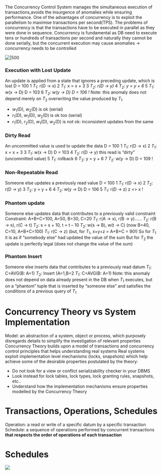 The Concurrency Control System manages the simultaneous execution of transactions,avoids the insurgence of anomalies while ensuring performance.
One of the advantages of concurrency is to exploit the parallelism to maximise transactions per second(TPS).
The problems of concurrency is that the transactions have to be executed in parallel as they were done in sequence.
Concurrency is fundamental as DB need to execute tens or hundreds of transactions per second and naturally they cannot be done serially, but the concurrent execution may cause anomalies $\rightarrow$ concurrency needs to be controlled

![|500](https://i.imgur.com/j9Vokj9.png)

### Execution with Lost Update
An update is applied from a state that ignores a preceding update, which is lost
D = 100
1 $T_1$: r(D $\rightarrow$ x)
2 $T_1$: x = x + 3
3     _$T_2$: r(D $\rightarrow$ y)_
4     _$T_2$: y = y + 6_
5 $T_1$: w(x $\rightarrow$ D) D = 103 
6     _$T_2$: w(y $\rightarrow$ D) D = 106 !_
Note: this anomaly does not depend merely on $T_2$ overwriting the value produced by $T_1$
- $w_1$(D), $w_2$(D) is ok (serial)
- $r_1$(D), $w_1$(D), $w_2$(D) is ok too (serial)
-  $r_1$(D), $r_2$(D), $w_1$(D), $w_2$(D) is not ok: inconsistent updates from the same 
### Dirty Read
An uncommitted value is used to update the data
D = 100
1 $T_1$: r(D $\rightarrow$ x)
2 $T_1$: x = x + 3
3 $T_1$: w(x $\rightarrow$ D) D = 103 
4 $T_2$: r(D $\rightarrow$ y) this read is “dirty” (uncommitted value) 
5 $T_1$: rollback
6 $T_2$: y = y + 6
7 $T_2$: w(y $\rightarrow$ D) D = 109 !
### Non-Repeatable Read
Someone else updates a previously read value
D = 100
1 $T_1$: r(D  $\rightarrow$ x)
2 $T_2$: r(D  $\rightarrow$ y)
3 $T_2$: y = y + 6
4 $T_2$: w(y  $\rightarrow$ D) D = 106
5 $T_1$: r(D  $\rightarrow$ z) z <> x !
###  Phantom update
Someone else updates data that contributes to a previously valid constraint
Constraint: A+B+C=100, A=50, B=30, C=20
$T_1$: r(A $\rightarrow$ x), r(B $\rightarrow$ y)……
$T_2$: r(B $\rightarrow$ s), r(C $\rightarrow$ t)
$T_2$: s = s + 10, t = t – 10 
$T_2$: w(s $\rightarrow$ B), w(t $\rightarrow$ C) (now B=40, C=10, A+B+C=100) 
$T_1$: r(C $\rightarrow$ z) (but, for $T_1$, x+y+z = A+B+C = 90!)
So for $T_1$ it is as if “somebody else” had updated the value of the sum
But for $T_2$ the update is perfectly legal (does not change the value of the sum)
### Phantom Insert
Someone else inserts data that contributes to a previously read datum
$T_1$: C=AVG(B: A=1) 
$T_2$: Insert (A=1,B=2
$T_1$: C=AVG(B: A=1) 
Note: this anomaly does not depend on data already present in the DB when $T_1$ executes, but on a “phantom” tuple that is inserted by “someone else” and satisfies the conditions of a previous query of $T_1$
# Concurrency Theory vs System Implementation
Model: an abstraction of a system, object or process, which purposely disregards details to simplify the investigation of relevant properties
Concurrency Theory builds upon a model of transactions and concurrency control principles that helps understanding real systems
Real systems exploit implementation level mechanisms  (locks, snapshots) which help achieve some of the desirable properties postulated by the theory:
- Do not look for a view or conflict serializability checker in your DBMS
- Look instead for lock tables, lock types, lock granting rules, snapshots, etc..
- Understand how the implementation mechanisms ensure properties modelled by the Concurrency Theory
# Transactions, Operations, Schedules
Operation: a read or write of a specific datum by a specific transaction
Schedule: a sequence of operations performed by concurrent transactions __that respects the order of operations of each transaction__
# Schedules

![](https://i.imgur.com/z0O8MdD.png)

